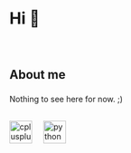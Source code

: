 <h1 align="left">Hi 👋</h1>

###

<br clear="both">

<p align="center"></p>

###

<h2 align="left">About me</h2>

###

<p align="left">Nothing to see here for now. ;)</p>

###

<h2 align="left"></h2>

###

<div align="left">
  <img src="https://cdn.jsdelivr.net/gh/devicons/devicon/icons/cplusplus/cplusplus-original.svg" height="40" alt="cplusplus logo"  />
  <img width="12" />
  <img src="https://cdn.jsdelivr.net/gh/devicons/devicon/icons/python/python-original.svg" height="40" alt="python logo"  />
</div>

###
